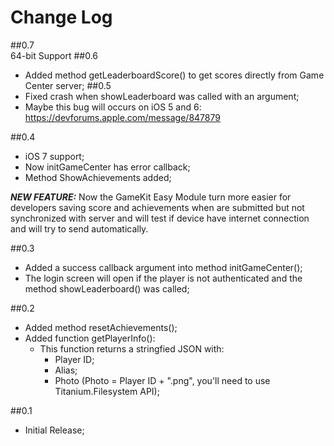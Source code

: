 # Change Log

##0.7	
64-bit Support
##0.6
* Added method getLeaderboardScore() to get scores directly from Game Center server;
##0.5
* Fixed crash when showLeaderboard was called with an argument;
* Maybe this bug will occurs on iOS 5 and 6: https://devforums.apple.com/message/847879

##0.4	
 * iOS 7 support;
 * Now initGameCenter has error callback;
 * Method ShowAchievements added;

***NEW FEATURE:*** Now the GameKit Easy Module turn more easier for developers saving score and achievements when are submitted but not synchronized with server and will test if device have internet connection and will try to send automatically.

##0.3
* Added a success callback argument into method initGameCenter();
* The login screen will open if the player is not authenticated and the method showLeaderboard() was called;

##0.2
* Added method resetAchievements();
* Added function getPlayerInfo():
    * This function returns a stringfied JSON with:
	  - Player ID;
	  - Alias;
	  - Photo (Photo = Player ID + ".png", you'll need to use Titanium.Filesystem API);

##0.1
* Initial Release;
